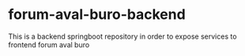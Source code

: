 # forum-aval-buro-backend
This is a backend springboot repository in order to expose services to frontend forum aval buro
